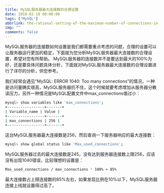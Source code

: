 ```yaml
---
title: MySQL服务器最大连接数的合理设置
date: 2018-02-18 00:00:00
tags: ["MySQL"]
abbrlink: the-rational-setting-of-the-maximum-number-of-connections-in-mysql-serve
img: ""
comments: false
---
```


MySQL服务器的连接数如何设置是我们都需要重点考虑的问题，合理的设置可以让服务器运行更加的稳定，下面就为您分析MySQL服务器最大连接数的合理设置，希望对您有所帮助。
MySQL服务器的连接数并不是要达到最大的100%为好，还是要具体问题具体分析，下面就对MySQL服务器最大连接数的合理设置进行了详尽的分析，供您参考。

我们经常会遇见“MySQL: ERROR 1040: Too many connections”的情况，一种是访问量确实很高，MySQL服务器抗不住，这个时候就要考虑增加从服务器分散读压力，另外一种情况是MySQL配置文件中max_connections值过小：



```bash
mysql> show variables like 'max_connections';
+-----------------+-------+
| Variable_name | Value |
+-----------------+-------+
| max_connections | 256 |
+-----------------+-------+
```

这台MySQL服务器最大连接数是256，然后查询一下服务器响应的最大连接数：

```bash
mysql> show global status like 'Max_used_connections';
```

MySQL服务器过去的最大连接数是245，没有达到服务器连接数上限256，应该没有出现1040错误，比较理想的设置是：

```bash
Max_used_connections / max_connections * 100% ≈ 85%
```

最大连接数占上限连接数的85%左右，如果发现比例在10%以下，MySQL服务器连接上线就设置得过高了。

